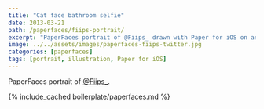 ```yaml
---
title: "Cat face bathroom selfie"
date: 2013-03-21
path: /paperfaces/fiips-portrait/
excerpt: "PaperFaces portrait of @Fiips_ drawn with Paper for iOS on an iPad."
image: ../../assets/images/paperfaces-fiips-twitter.jpg
categories: [paperfaces]
tags: [portrait, illustration, Paper for iOS]
---
```


PaperFaces portrait of [@Fiips_](https://twitter.com/Fiips_).

{% include_cached boilerplate/paperfaces.md %}
